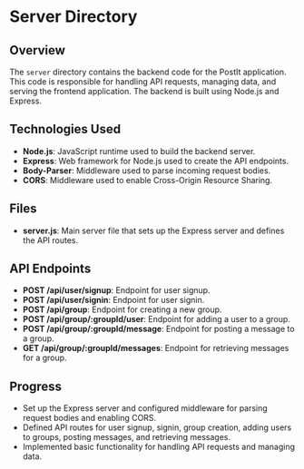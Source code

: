 # Server Directory

## Overview

The `server` directory contains the backend code for the PostIt application. This code is responsible for handling API requests, managing data, and serving the frontend application. The backend is built using Node.js and Express.

## Technologies Used

- **Node.js**: JavaScript runtime used to build the backend server.
- **Express**: Web framework for Node.js used to create the API endpoints.
- **Body-Parser**: Middleware used to parse incoming request bodies.
- **CORS**: Middleware used to enable Cross-Origin Resource Sharing.

## Files

- **server.js**: Main server file that sets up the Express server and defines the API routes.

## API Endpoints

- **POST /api/user/signup**: Endpoint for user signup.
- **POST /api/user/signin**: Endpoint for user signin.
- **POST /api/group**: Endpoint for creating a new group.
- **POST /api/group/:groupId/user**: Endpoint for adding a user to a group.
- **POST /api/group/:groupId/message**: Endpoint for posting a message to a group.
- **GET /api/group/:groupId/messages**: Endpoint for retrieving messages for a group.

## Progress
- Set up the Express server and configured middleware for parsing request bodies and enabling CORS.
- Defined API routes for user signup, signin, group creation, adding users to groups, posting messages, and retrieving messages.
- Implemented basic functionality for handling API requests and managing data.
